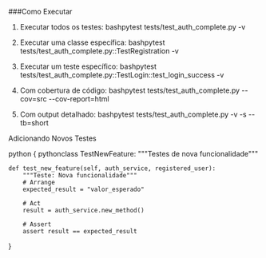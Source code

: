 ###Como Executar

1. Executar todos os testes:
bashpytest tests/test_auth_complete.py -v

2. Executar uma classe específica:
bashpytest tests/test_auth_complete.py::TestRegistration -v

3. Executar um teste específico:
bashpytest tests/test_auth_complete.py::TestLogin::test_login_success -v

4. Com cobertura de código:
bashpytest tests/test_auth_complete.py --cov=src --cov-report=html

5. Com output detalhado:
bashpytest tests/test_auth_complete.py -v -s --tb=short

Adicionando Novos Testes

python {
pythonclass TestNewFeature:
    """Testes de nova funcionalidade"""
    
    def test_new_feature(self, auth_service, registered_user):
        """Teste: Nova funcionalidade"""
        # Arrange
        expected_result = "valor_esperado"
        
        # Act
        result = auth_service.new_method()
        
        # Assert
        assert result == expected_result
}
